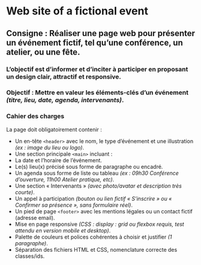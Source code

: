 # Web site of a fictional event
## **Consigne :** Réaliser une page web pour présenter un événement fictif, tel qu’une conférence, un atelier, ou une fête. 
### L’objectif est d’informer et d’inciter à participer en proposant un design clair, attractif et responsive.
### **Objectif** : Mettre en valeur les éléments-clés d’un événement *(titre, lieu, date, agenda, intervenants)*. <br>
### **Cahier des charges**
La page doit obligatoirement contenir :
- Un en-tête ``<header>`` avec le nom, le type d’événement et une illustration *(ex : image du lieu ou logo)*.
- Une section principale ``<main>`` incluant :
- La date et l’horaire de l’événement.
- Le(s) lieu(x) précisé sous forme de paragraphe ou encadré.
- Un agenda sous forme de liste ou tableau *(ex : 09h30 Conférence d’ouverture, 11h00 Atelier pratique, etc)*.
- Une section « Intervenants » *(avec photo/avatar et description très courte)*.
- Un appel à participation *(bouton ou lien fictif « S’inscrire » ou « Confirmer sa présence », sans formulaire réel)*.
- Un pied de page ``<footer>`` avec les mentions légales ou un contact fictif (adresse email).
- Mise en page responsive *(CSS : display : grid ou flexbox requis, test attendu en version mobile et desktop)*.
- Palette de couleurs et polices cohérentes à choisir et justifier *(1 paragraphe)*.
- Séparation des fichiers HTML et CSS, nomenclature correcte des classes/ids.
